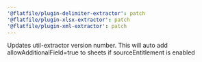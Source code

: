 ```yaml
---
'@flatfile/plugin-delimiter-extractor': patch
'@flatfile/plugin-xlsx-extractor': patch
'@flatfile/plugin-xml-extractor': patch
---
```


Updates util-extractor version number. This will auto add allowAdditionalField=true to sheets if sourceEntitlement is enabled
